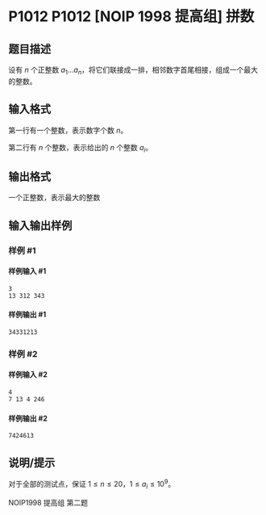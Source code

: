 # P1012 P1012 [NOIP 1998 提高组] 拼数

## 题目描述

设有 $n$ 个正整数 $a_1 \dots a_n$，将它们联接成一排，相邻数字首尾相接，组成一个最大的整数。


## 输入格式

第一行有一个整数，表示数字个数 $n$。

第二行有 $n$ 个整数，表示给出的 $n$ 个整数 $a_i$。

## 输出格式

一个正整数，表示最大的整数


## 输入输出样例

### 样例 #1

#### 样例输入 #1

```
3
13 312 343
```

#### 样例输出 #1

```
34331213
```

### 样例 #2

#### 样例输入 #2

```
4
7 13 4 246
```

#### 样例输出 #2

```
7424613
```

## 说明/提示

对于全部的测试点，保证 $1 \leq n \leq 20$，$1 \leq a_i \leq 10^9$。

NOIP1998 提高组 第二题
